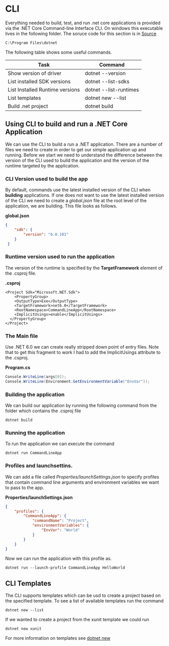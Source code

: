 
# CLI
Everything needed to build, test, and run .net core applications is provided via the .NET Core
Command-line Interface CLI. On windows this executable lives in the following folder. The soruce code for this section is in [Source](../examples/using-cli-to-build-and-run)

```
C:\Program Files\dotnet
```

The following table shows some useful commands. 

| Task                       | Command                |
| ---------------------------------------| ----------------------------|
| Show version of driver     |dotnet --version|
| List installed SDK versions      |dotnet --list-sdks|
| List Installed Runtime versions      |dotnet --list-runtimes|
| List templates      |dotnet new --list|
| Build .net project      |dotnet build|

## Using CLI to build and run a .NET Core Application
We can use the CLI to build a run a .NET application. There are a number of files we need to create in order to get our simple application up and running. Before we start we need to understand the difference between the version of the CLI used to build the application and the version of the runtime targeted by the application. 


### CLI Version used to build the app
By default, commands use the latest installed version of the CLI when **building** applications.
If one does not want to use the latest installed version of the CLI we need to create a
*global.json* file at the root level of the application, we are building. This file looks as
follows. 

**global.json**

``` json
{
    "sdk": {
        "version": "6.0.101"
    }
 }

```

### Runtime version used to run the application
The version of the runtime is specified by the **TargetFramework** element of the .csproj file.

**.csproj**
``` csproj
<Project Sdk="Microsoft.NET.Sdk">
	<PropertyGroup>
    <OutputType>Exe</OutputType>
    <TargetFramework>net6.0</TargetFramework>
    <RootNamespace>CommandLineApp</RootNamespace>
    <ImplicitUsings>enable</ImplicitUsings>
  </PropertyGroup>
</Project>

```


### The Main file 
Use .NET 6.0 we can create really stripped down point of entry files. Note that to get this fragment to work I had to add the ImplicitUsings attribute to the .csproj.

**Program.cs**
``` cs
Console.WriteLine(args[0]);
Console.WriteLine(Environment.GetEnvironmentVariable("EnvVar"));
```

### Building the application
We can build our application by running the following command from the folder which contains the .csproj file

```
dotnet build
```

### Running the application
To run the application we can execute the command 

```
dotnet run CommandLineApp
```

### Profiles and launchsettins. 
We can add a file called *Properties/launchSettings.json* to specify profiles that contain command line arguments and environment variables we want to pass to the app.

**Properties/launchSettings.json**
```json
{
    "profiles": {
        "CommandLineApp": {
            "commandName": "Project",
            "environmentVariables": {
                "EnvVar": "World"
            }
        }
    }
}
```

Now we can run the application with this profile as.

```
dotnet run --launch-profile CommandLineApp HelloWorld
```

## CLI Templates

The CLI supports templates which can be usd to create a project based on the specified template. To see a list of available templates run the command

```
dotnet new --list
```

If we wanted to create a project from the xunit template we could run 

```
dotnet new xunit 
```

For more information on templates see [dotnet new](https://docs.microsoft.com/en-us/dotnet/core/tools/dotnet-new)


